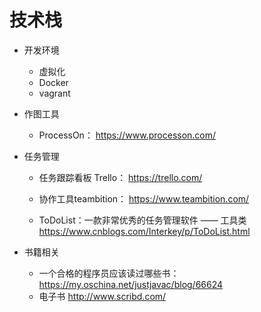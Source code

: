 # 技术栈

* 开发环境

  * 虚拟化
  * Docker
  * vagrant
* 作图工具

  * ProcessOn： https://www.processon.com/
* 任务管理

  * 任务跟踪看板 Trello： https://trello.com/

  * 协作工具teambition： https://www.teambition.com/
  * ToDoList：一款非常优秀的任务管理软件 —— 工具类 https://www.cnblogs.com/Interkey/p/ToDoList.html

* 书籍相关
  * 一个合格的程序员应该读过哪些书： https://my.oschina.net/justjavac/blog/66624
  * 电子书 http://www.scribd.com/



